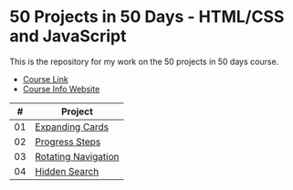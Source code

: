 # 50 Projects in 50 Days - HTML/CSS and JavaScript

This is the repository for my work on the 50 projects in 50 days course.

- [Course Link](https://www.udemy.com/course/50-projects-50-days)
- [Course Info Website](https://50projects50days.com)

|  #  | Project                                                                                       |
| :-: | --------------------------------------------------------------------------------------------- |
| 01  | [Expanding Cards](https://github.com/adam-spice/50in50/tree/master/01_expandingCards)         |
| 02  | [Progress Steps](https://github.com/adam-spice/50in50/tree/master/02_progressSteps)           |
| 03  | [Rotating Navigation](https://github.com/adam-spice/50in50/tree/master/03_rotatingNavigation) |
| 04  | [Hidden Search](https://github.com/adam-spice/50in50/tree/master/04_hiddenSearch)             |
